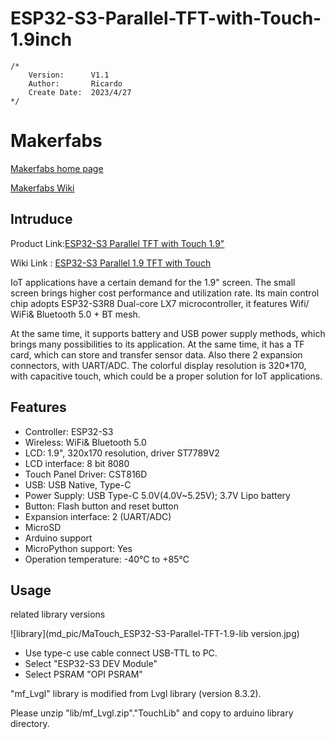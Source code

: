 # ESP32-S3-Parallel-TFT-with-Touch-1.9inch

```
/* 
    Version:      V1.1
    Author:       Ricardo
    Create Date:  2023/4/27
*/
```

# Makerfabs

[Makerfabs home page](https://www.makerfabs.com/)

[Makerfabs Wiki](https://wiki.makerfabs.com/)

## Intruduce

Product Link:[ESP32-S3 Parallel TFT with Touch 1.9"](https://www.makerfabs.com/matouch-esp32-s3-parallel-tft-with-touch-1-9-inch.html?search=Esp32%20s3%201.9)

Wiki Link : [ESP32-S3 Parallel 1.9 TFT with Touch](https://wiki.makerfabs.com/ESP32_S3_Parallel_1.9_TFT_with_Touch.html)

IoT applications have a certain demand for the 1.9" screen. The small screen brings higher cost performance and utilization rate. Its main control chip adopts ESP32-S3R8 Dual-core LX7 microcontroller, it features Wifi/ WiFi& Bluetooth 5.0 + BT mesh.

At the same time, it supports battery and USB power supply methods, which brings many possibilities to its application. At the same time, it has a TF card, which can store and transfer sensor data. Also there 2 expansion connectors, with UART/ADC. The colorful display resolution is 320*170, with capacitive touch, which could be a proper solution for IoT applications.

## Features

- Controller: ESP32-S3
- Wireless: WiFi& Bluetooth 5.0
- LCD: 1.9", 320x170 resolution, driver ST7789V2
- LCD interface: 8 bit 8080
- Touch Panel Driver: CST816D
- USB: USB Native, Type-C
- Power Supply: USB Type-C 5.0V(4.0V~5.25V); 3.7V Lipo battery
- Button: Flash button and reset button
- Expansion interface: 2 (UART/ADC)
- MicroSD
- Arduino support
- MicroPython support: Yes
- Operation temperature: -40℃ to +85℃

## Usage

related library versions

![library](md_pic/MaTouch_ESP32-S3-Parallel-TFT-1.9-lib version.jpg)

- Use type-c use cable connect USB-TTL to PC.
- Select "ESP32-S3 DEV Module"
- Select PSRAM "OPI PSRAM"

"mf_Lvgl" library is modified from Lvgl library (version 8.3.2). 

Please unzip "lib/mf_Lvgl.zip"."TouchLib" and copy to arduino library directory.
